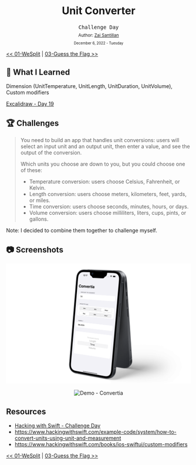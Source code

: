 <div align="center">
  <h1>Unit Converter</h1>
  <samp>Challenge Day</samp>
  <br/>

  <sub>
    Author: <a href="https://github.com/plskz" target="_blank">Zai Santillan</a>
    <br>
    <small>December 6, 2022 - Tuesday</small>
  </sub>
</div>

[<< 01-WeSplit](../01-WeSplit/) | [03-Guess the Flag >>](../03-Guess%20the%20Flag/)

## 📝 What I Learned

Dimension (UnitTemperature, UnitLength, UnitDuration, UnitVolume), Custom modifiers

[Excalidraw - Day 19](https://dub.sh/plskz-100swiftui-challenge-day)

## 🏆 Challenges

> You need to build an app that handles unit conversions: users will select an input unit and an output unit, then enter a value, and see the output of the conversion.
>
> Which units you choose are down to you, but you could choose one of these:
>
> - Temperature conversion: users choose Celsius, Fahrenheit, or Kelvin.
> - Length conversion: users choose meters, kilometers, feet, yards, or miles.
> - Time conversion: users choose seconds, minutes, hours, or days.
> - Volume conversion: users choose milliliters, liters, cups, pints, or gallons.

Note: I decided to combine them together to challenge myself.

## 📷 Screenshots

<div align="center">

![Convertia](./_Screenshots/Mockup-Convertia.png)

![Demo - Convertia](./_Screenshots/Demo-Convertia.gif)

</div>

## Resources

- [Hacking with Swift - Challenge Day](https://www.hackingwithswift.com/100/swiftui/19)
- https://www.hackingwithswift.com/example-code/system/how-to-convert-units-using-unit-and-measurement
- https://www.hackingwithswift.com/books/ios-swiftui/custom-modifiers

[<< 01-WeSplit](../01-WeSplit/) | [03-Guess the Flag >>](../03-Guess%20the%20Flag/)

